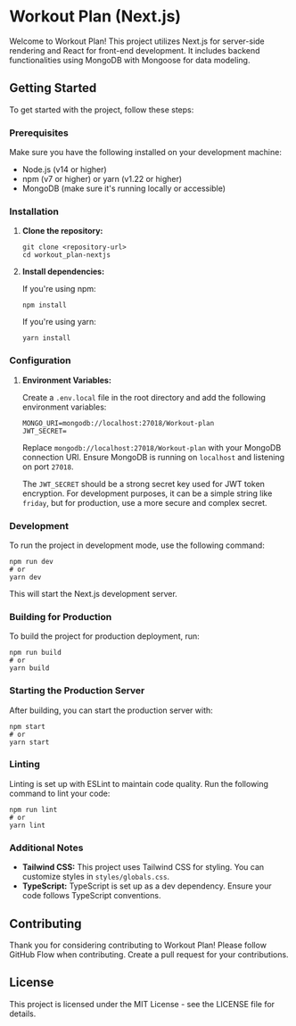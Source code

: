 # Workout Plan (Next.js)

Welcome to Workout Plan! This project utilizes Next.js for server-side rendering and React for front-end development. It includes backend functionalities using MongoDB with Mongoose for data modeling.

## Getting Started

To get started with the project, follow these steps:

### Prerequisites

Make sure you have the following installed on your development machine:

- Node.js (v14 or higher)
- npm (v7 or higher) or yarn (v1.22 or higher)
- MongoDB (make sure it's running locally or accessible)

### Installation

1. **Clone the repository:**

   ```
   git clone <repository-url>
   cd workout_plan-nextjs
   ```

2. **Install dependencies:**

   If you're using npm:

   ```
   npm install
   ```

   If you're using yarn:

   ```
   yarn install
   ```

### Configuration

1. **Environment Variables:**

   Create a `.env.local` file in the root directory and add the following environment variables:

   ```plaintext
   MONGO_URI=mongodb://localhost:27018/Workout-plan
   JWT_SECRET=
   ```

   Replace `mongodb://localhost:27018/Workout-plan` with your MongoDB connection URI. Ensure MongoDB is running on `localhost` and listening on port `27018`.

   The `JWT_SECRET` should be a strong secret key used for JWT token encryption. For development purposes, it can be a simple string like `friday`, but for production, use a more secure and complex secret.

### Development

To run the project in development mode, use the following command:

   ```
   npm run dev
   # or
   yarn dev
   ```

   This will start the Next.js development server.

### Building for Production

To build the project for production deployment, run:

   ```
   npm run build
   # or
   yarn build
   ```

### Starting the Production Server

After building, you can start the production server with:

   ```
   npm start
   # or
   yarn start
   ```

### Linting

Linting is set up with ESLint to maintain code quality. Run the following command to lint your code:

   ```
   npm run lint
   # or
   yarn lint
   ```

### Additional Notes

- **Tailwind CSS:** This project uses Tailwind CSS for styling. You can customize styles in `styles/globals.css`.
- **TypeScript:** TypeScript is set up as a dev dependency. Ensure your code follows TypeScript conventions.

## Contributing

Thank you for considering contributing to Workout Plan! Please follow GitHub Flow when contributing. Create a pull request for your contributions.

## License

This project is licensed under the MIT License - see the LICENSE file for details.

